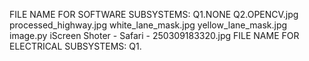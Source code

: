 FILE NAME FOR SOFTWARE SUBSYSTEMS:
Q1.NONE
Q2.OPENCV.jpg 
  processed_highway.jpg 
  white_lane_mask.jpg 
  yellow_lane_mask.jpg 
  image.py
  iScreen Shoter - Safari - 250309183320.jpg
FILE NAME FOR ELECTRICAL SUBSYSTEMS:
Q1.
  
